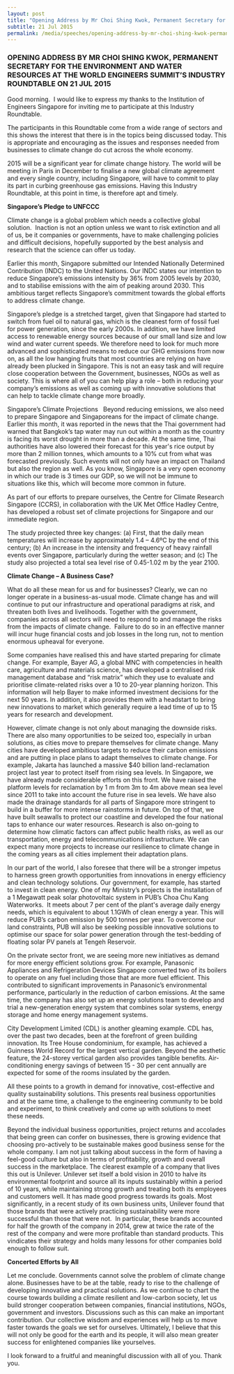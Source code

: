 ```yaml
---
layout: post
title: "Opening Address by Mr Choi Shing Kwok, Permanent Secretary for the Environment and Water Resources at the World Engineers Summit’s Industry Roundtable on 21 Jul 2015"
subtitle: 21 Jul 2015
permalink: /media/speeches/opening-address-by-mr-choi-shing-kwok-permanent-secretary-for-the-environment-and-water-resources-at-the-world-engineers-summit-s-industry-roundtable-on-21-jul-2015
---
```


### OPENING ADDRESS BY MR CHOI SHING KWOK, PERMANENT SECRETARY FOR THE ENVIRONMENT AND WATER RESOURCES AT THE WORLD ENGINEERS SUMMIT’S INDUSTRY ROUNDTABLE ON 21 JUL 2015

Good morning.&nbsp;&nbsp;I would like to express my thanks to the Institution of Engineers Singapore for inviting me to participate at this Industry Roundtable. 

The participants in this Roundtable come from a wide range of sectors and this shows the interest that there is in the topics being discussed today. This is appropriate and encouraging as the issues and responses needed from businesses to climate change do cut across the whole economy. 

2015 will be a significant year for climate change history. The world will be meeting in Paris in December to finalise a new global climate agreement and every single country, including Singapore, will have to commit to play its part in curbing greenhouse gas emissions. Having this Industry Roundtable, at this point in time, is therefore apt and timely.

**Singapore’s Pledge to UNFCCC**

Climate change is a global problem which needs a collective global solution.&nbsp;&nbsp;Inaction is not an option unless we want to risk extinction and all of us, be it companies or governments, have to make challenging policies and difficult decisions, hopefully supported by the best analysis and research that the science can offer us today. 

Earlier this month, Singapore submitted our Intended Nationally Determined Contribution (INDC) to the United Nations. Our INDC states our intention to reduce Singapore’s emissions intensity by 36% from 2005 levels by 2030, and to stabilise emissions with the aim of peaking around 2030. This ambitious target reflects Singapore’s commitment towards the global efforts to address climate change.

Singapore’s pledge is a stretched target, given that Singapore had started to switch from fuel oil to natural gas, which is the cleanest form of fossil fuel for power generation, since the early 2000s. In addition, we have limited access to renewable energy sources because of our small land size and low wind and water current speeds. We therefore need to look for much more advanced and sophisticated means to reduce our GHG emissions from now on, as all the low hanging fruits that most countries are relying on have already been plucked in Singapore. This is not an easy task and will require close cooperation between the Government, businesses, NGOs as well as society. This is where all of you can help play a role – both in reducing your company’s emissions as well as coming up with innovative solutions that can help to tackle climate change more broadly. 

Singapore’s Climate Projections&nbsp;&nbsp;&nbsp;Beyond reducing emissions, we also need to prepare Singapore and Singaporeans for the impact of climate change. Earlier this month, it was reported in the news that the Thai government had warned that Bangkok’s tap water may run out within a month as the country is facing its worst drought in more than a decade. At the same time, Thai authorities have also lowered their forecast for this year's rice output by more than 2 million tonnes, which amounts to a 10% cut from what was forecasted previously. Such events will not only have an impact on Thailand but also the region as well. As you know, Singapore is a very open economy in which our trade is 3 times our GDP, so we will not be immune to situations like this, which will become more common in future. 

As part of our efforts to prepare ourselves, the Centre for Climate Research Singapore (CCRS), in collaboration with the UK Met Office Hadley Centre, has developed a robust set of climate projections for Singapore and our immediate region.

The study projected three key changes: (a) First, that the daily mean temperatures will increase by approximately 1.4 – 4.6ºC by the end of this century; (b) An increase in the intensity and frequency of heavy rainfall events over Singapore, particularly during the wetter season; and (c) The study also projected a total sea level rise of 0.45-1.02 m by the year 2100.

**Climate Change – A Business Case?**

What do all these mean for us and for businesses? Clearly, we can no longer operate in a business-as-usual mode. Climate change has and will continue to put our infrastructure and operational paradigms at risk, and threaten both lives and livelihoods. Together with the government, companies across all sectors will need to respond to and manage the risks from the impacts of climate change.&nbsp;&nbsp;Failure to do so in an effective manner will incur huge financial costs and job losses in the long run, not to mention enormous upheaval for everyone.

Some companies have realised this and have started preparing for climate change. For example, Bayer AG, a global MNC with competencies in health care, agriculture and materials science, has developed a centralised risk management database and “risk matrix” which they use to evaluate and prioritise climate-related risks over a 10 to 20-year planning horizon. This information will help Bayer to make informed investment decisions for the next 50 years. In addition, it also provides them with a headstart to bring new innovations to market which generally require a lead time of up to 15 years for research and development. 

However, climate change is not only about managing the downside risks. There are also many opportunities to be seized too, especially in urban solutions, as cities move to prepare themselves for climate change. Many cities have developed ambitious targets to reduce their carbon emissions and are putting in place plans to adapt themselves to climate change. For example, Jakarta has launched a massive $40 billion land-reclamation project last year to protect itself from rising sea levels. In Singapore, we have already made considerable efforts on this front. We have raised the platform levels for reclamation by 1 m from 3m to 4m above mean sea level since 2011 to take into account the future rise in sea levels. We have also made the drainage standards for all parts of Singapore more stringent to build in a buffer for more intense rainstorms in future. On top of that, we have built seawalls to protect our coastline and developed the four national taps to enhance our water resources. Research is also on-going to determine how climatic factors can affect public health risks, as well as our transportation, energy and telecommunications infrastructure. We can expect many more projects to increase our resilience to climate change in the coming years as all cities implement their adaptation plans.

In our part of the world, I also foresee that there will be a stronger impetus to harness green growth opportunities from innovations in energy efficiency and clean technology solutions. Our government, for example, has started to invest in clean energy. One of my Ministry’s projects is the installation of a 1 Megawatt peak solar photovoltaic system in PUB’s Choa Chu Kang Waterworks.&nbsp;&nbsp;It meets about 7 per cent of the plant's average daily energy needs, which is equivalent to about 1.1GWh of clean energy a year. This will reduce PUB’s carbon emission by 500 tonnes per year. To overcome our land constraints, PUB will also be seeking possible innovative solutions to optimise our space for solar power generation through the test-bedding of floating solar PV panels at Tengeh Reservoir. 

On the private sector front, we are seeing more new initiatives as demand for more energy efficient solutions grow. For example, Panasonic Appliances and Refrigeration Devices Singapore converted two of its boilers to operate on any fuel including those that are more fuel efficient. This contributed to significant improvements in Panasonic’s environmental performance, particularly in the reduction of carbon emissions. At the same time, the company has also set up an energy solutions team to develop and trial a new-generation energy system that combines solar systems, energy storage and home energy management systems. 

City Development Limited (CDL) is another gleaming example. CDL has, over the past two decades, been at the forefront of green building innovation. Its Tree House condominium, for example, has achieved a Guinness World Record for the largest vertical garden. Beyond the aesthetic feature, the 24-storey vertical garden also provides tangible benefits. Air-conditioning energy savings of between 15 - 30 per cent annually are expected for some of the rooms insulated by the garden.

All these points to a growth in demand for innovative, cost-effective and quality sustainability solutions. This presents real business opportunities and at the same time, a challenge to the engineering community to be bold and experiment, to think creatively and come up with solutions to meet these needs.

Beyond the individual business opportunities, project returns and accolades that being green can confer on businesses, there is growing evidence that choosing pro-actively to be sustainable makes good business sense for the whole company. I am not just talking about success in the form of having a feel-good culture but also in terms of profitability, growth and overall success in the marketplace. The clearest example of a company that lives this out is Unilever. Unilever set itself a bold vision in 2010 to halve its environmental footprint and source all its inputs sustainably within a period of 10 years, while maintaining strong growth and treating both its employees and customers well. It has made good progress towards its goals. Most significantly, in a recent study of its own business units, Unilever found that those brands that were actively practicing sustainability were more successful than those that were not.&nbsp;&nbsp;In particular, these brands accounted for half the growth of the company in 2014, grew at twice the rate of the rest of the company and were more profitable than standard products. This vindicates their strategy and holds many lessons for other companies bold enough to follow suit.

**Concerted Efforts by All**

Let me conclude. Governments cannot solve the problem of climate change alone. Businesses have to be at the table, ready to rise to the challenge of developing innovative and practical solutions. As we continue to chart the course towards building a climate resilient and low-carbon society, let us build stronger cooperation between companies, financial institutions, NGOs, government and investors. Discussions such as this can make an important contribution. Our collective wisdom and experiences will help us to move faster towards the goals we set for ourselves. Ultimately, I believe that this will not only be good for the earth and its people, it will also mean greater success for enlightened companies like yourselves.

I look forward to a fruitful and meaningful discussion with all of you. Thank you.&nbsp;&nbsp; 